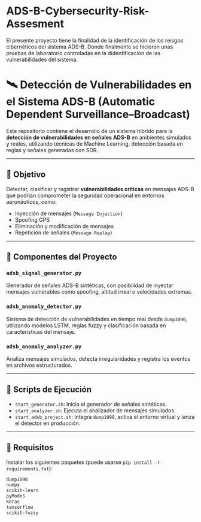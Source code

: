 # ADS-B-Cybersecurity-Risk-Assesment
El presente proyecto tiene la finalidad de la identificación de los reisgos cibernéticos del sistema ADS-B. Donde finalmente se hicieron unas pruebas de laboratorio controladas en la didentificación de las vulnerabilidades del sistema.

# 🛰️ Detección de Vulnerabilidades en el Sistema ADS-B (Automatic Dependent Surveillance–Broadcast)

Este repositorio contiene el desarrollo de un sistema híbrido para la **detección de vulnerabilidades en señales ADS-B** en ambientes simulados y reales, utilizando técnicas de Machine Learning, detección basada en reglas y señales generadas con SDR.

---

## 📌 Objetivo

Detectar, clasificar y registrar **vulnerabilidades críticas** en mensajes ADS-B que podrían comprometer la seguridad operacional en entornos aeronáuticos, como:

- Inyección de mensajes (`Message Injection`)
- Spoofing GPS
- Eliminación y modificación de mensajes
- Repetición de señales (`Message Replay`)

---

## 🧠 Componentes del Proyecto

### `adsb_signal_generator.py`
Generador de señales ADS-B sintéticas, con posibilidad de inyectar mensajes vulnerables como spoofing, altitud irreal o velocidades extremas.

### `adsb_anomaly_detector.py`
Sistema de detección de vulnerabilidades en tiempo real desde `dump1090`, utilizando modelos LSTM, reglas fuzzy y clasificación basada en características del mensaje.

### `adsb_anomaly_analyzer.py`
Analiza mensajes simulados, detecta irregularidades y registra los eventos en archivos estructurados.

---

## 🚀 Scripts de Ejecución

- `start_generator.sh`: Inicia el generador de señales sintéticas.
- `start_analyzer.sh`: Ejecuta el analizador de mensajes simulados.
- `start_adsb_project.sh`: Integra `dump1090`, activa el entorno virtual y lanza el detector en producción.

---

## 📂 Requisitos

Instalar los siguientes paquetes (puede usarse `pip install -r requirements.txt`):

```txt
dump1090
numpy
scikit-learn
pyModeS
keras
tensorflow
scikit-fuzzy

